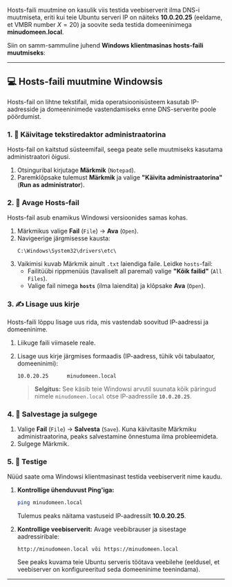 Hosts-faili muutmine on kasulik viis testida veebiserverit ilma DNS-i muutmiseta, eriti kui teie Ubuntu serveri IP on näiteks **10.0.20.25** (eeldame, et VMBR number $X=20$) ja soovite seda testida domeeninimega **minudomeen.local**.

Siin on samm-sammuline juhend **Windows klientmasinas hosts-faili muutmiseks**:

-----

## 💻 Hosts-faili muutmine Windowsis

Hosts-fail on lihtne tekstifail, mida operatsioonisüsteem kasutab IP-aadresside ja domeeninimede vastendamiseks enne DNS-serverite poole pöördumist.

### 1\. 🔑 Käivitage tekstiredaktor administraatorina

Hosts-fail on kaitstud süsteemifail, seega peate selle muutmiseks kasutama administraatori õigusi.

1.  Otsinguribal kirjutage **Märkmik** (`Notepad`).
2.  Paremklõpsake tulemust **Märkmik** ja valige **"Käivita administraatorina"** (**Run as administrator**).

### 2\. 📂 Avage Hosts-fail

Hosts-fail asub enamikus Windowsi versioonides samas kohas.

1.  Märkmikus valige **Fail** (`File`) -\> **Ava** (`Open`).
2.  Navigeerige järgmisesse kausta:
    ```
    C:\Windows\System32\drivers\etc\
    ```
3.  Vaikimisi kuvab Märkmik ainult `.txt` laiendiga faile. Leidke `hosts`-fail:
      * Failitüübi rippmenüüs (tavaliselt all paremal) valige **"Kõik failid"** (`All Files`).
      * Valige fail nimega **`hosts`** (ilma laiendita) ja klõpsake **Ava** (`Open`).

### 3\. ✍️ Lisage uus kirje

Hosts-faili lõppu lisage uus rida, mis vastendab soovitud IP-aadressi ja domeeninime.

1.  Liikuge faili viimasele reale.

2.  Lisage uus kirje järgmises formaadis (IP-aadress, tühik või tabulaator, domeeninimi):

    ```
    10.0.20.25      minudomeen.local
    ```

    > **Selgitus:** See käsib teie Windowsi arvutil suunata kõik päringud nimele `minudomeen.local` otse IP-aadressile **`10.0.20.25`**.

### 4\. 💾 Salvestage ja sulgege

1.  Valige **Fail** (`File`) -\> **Salvesta** (`Save`). Kuna käivitasite Märkmiku administraatorina, peaks salvestamine õnnestuma ilma probleemideta.
2.  Sulgege Märkmik.

### 5\. 🚀 Testige

Nüüd saate oma Windowsi klientmasinast testida veebiserverit nime kaudu.

1.  **Kontrollige ühenduvust Ping'iga:**

    ```bash
    ping minudomeen.local
    ```

    Tulemus peaks näitama vastuseid IP-aadressilt **10.0.20.25**.

2.  **Kontrollige veebiserverit:**
    Avage veebibrauser ja sisestage aadressiribale:

    ```
    http://minudomeen.local või https://minudomeen.local
    ```

    See peaks kuvama teie Ubuntu serveris töötava veebilehe (eeldusel, et veebiserver on konfigureeritud seda domeeninime teenindama).

-----


